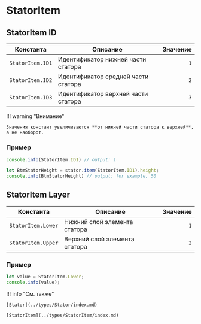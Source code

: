 # StatorItem

<!--startID-->
## StatorItem ID

| Константа          | Описание                   | Значение |
|-------------------|----------------------------|----------:|
| `StatorItem.ID1`         | Идентификатор нижней части статора  | `1`     |
| `StatorItem.ID2`        | Идентификатор средней части статора | `2`    |
| `StatorItem.ID3`        | Идентификатор верхней части статора | `3`    |

<!--endID-->

!!! warning "Внимание"

    Значения констант увеличиваются **от нижней части статора к верхней**, а не наоборот.

### Пример
```javascript linenums="1"
console.info(StatorItem.ID1) // output: 1

let BtmStatorHeight = stator.item(StatorItem.ID1).height;
console.info(BtmStatorHeight) // output: for example, 50
```

<!--startLayer-->
## StatorItem Layer

| Константа            | Описание           | Значение |
|---------------------|--------------------|----------:|
| `StatorItem.Lower`     | Нижний слой элемента статора | `1`     |
| `StatorItem.Upper`    | Верхний слой элемента статора | `2`    |

<!--endLayer-->

### Пример
```javascript linenums="1"
let value = StatorItem.Lower;
console.info(value);
```

!!! info "См. также"

    [Stator](../types/Stator/index.md)

    [StatorItem](../types/StatorItem/index.md)
